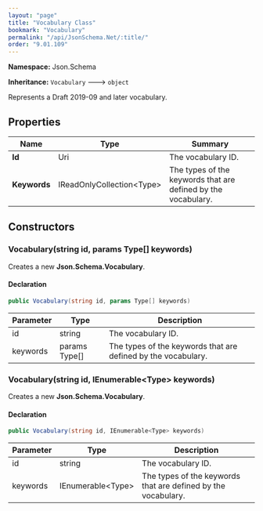 ```yaml
---
layout: "page"
title: "Vocabulary Class"
bookmark: "Vocabulary"
permalink: "/api/JsonSchema.Net/:title/"
order: "9.01.109"
---
```

**Namespace:** Json.Schema

**Inheritance:**
`Vocabulary`
 🡒 
`object`

Represents a Draft 2019-09 and later vocabulary.

## Properties

| Name | Type | Summary |
|---|---|---|
| **Id** | Uri | The vocabulary ID. |
| **Keywords** | IReadOnlyCollection\<Type\> | The types of the keywords that are defined by the vocabulary. |

## Constructors

### Vocabulary(string id, params Type[] keywords)

Creates a new **Json.Schema.Vocabulary**.

#### Declaration

```c#
public Vocabulary(string id, params Type[] keywords)
```

| Parameter | Type | Description |
|---|---|---|
| id | string | The vocabulary ID. |
| keywords | params Type[] | The types of the keywords that are defined by the vocabulary. |


### Vocabulary(string id, IEnumerable\<Type\> keywords)

Creates a new **Json.Schema.Vocabulary**.

#### Declaration

```c#
public Vocabulary(string id, IEnumerable<Type> keywords)
```

| Parameter | Type | Description |
|---|---|---|
| id | string | The vocabulary ID. |
| keywords | IEnumerable\<Type\> | The types of the keywords that are defined by the vocabulary. |


